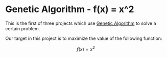# Genetic Algorithm - f(x) = x^2

This is the first of three projects which use [Genetic Algorithm](https://en.wikipedia.org/wiki/Genetic_algorithm) to solve a certain problem.

Our target in this project is to maximize the value of the following function:

$$f(x) = x^2$$
